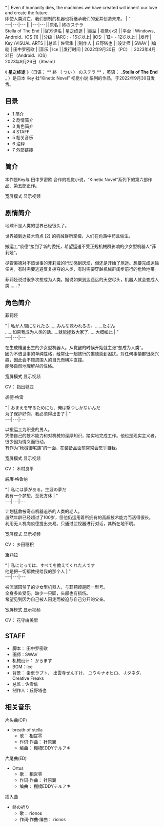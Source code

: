 “  |  Even if humanity dies, the machines we have created will inherit our love and create the future.   
即使人类消亡，我们创制的机器也将继承我们的爱并创造未来。  |  ”   
---|---|---  ||
|---|---|
|原名  |  終のステラ    <br>Stella of The End  |
|官方译名  |  星之终途   |
|类型  |  视觉小说   |
|平台  |  Windows、Android、iOS  [1]   |
|分级  |    IARC  :    \- 16岁以上|
|iOS:  |  **12+** \- 12岁以上   |
|发行  |  Key  /VISUAL ARTS   |
|总监  |  佐雪隼   |
|制作人  |  丘野塔也   |
|设计师  |  SWAV   |
|编剧  |  田中罗密欧   |
|音乐  |  Ice   |
|发行时间  |  2022年9月30日（PC）   |
2023年4月21日（Android、iOS）  
2023年9月26日（Steam）  
  
  
《 **星之终途** 》（日语：  ** 終  （  つい  ）  のステラ ** ，英语：  _**Stella of The End** _ ）是日本
Key  社“Kinetic Novel”  视觉小说  系列的作品，于2022年9月30日发售。

##  目录

  * 1  简介 
  * 2  剧情简介 
  * 3  角色简介 
  * 4  STAFF 
  * 5  相关音乐 
  * 6  注释 
  * 7  外部链接 

##  简介

本作是Key与  田中罗密欧  合作的视觉小说，“Kinetic Novel”系列下的第六部作品、第五部正作。

宽屏模式  显示视频

##  剧情简介

地球不是人类的世界已经很久了。

世界被到达技术奇点  [2]  的机械群所掌控，人们在角落中苟且偷生。

搬运工“裘德”接到了新的委托，希望运送不受正规机械群影响的少女型机器人“菲莉娅”。

尽管裘德对不谙世事的菲莉娅的行动感到厌烦，但还是开始了旅途。想要完成运输任务，有时需要逃避反复掠夺的人类，有时需要穿越机械群阔步前行的危险地带。

菲莉娅说过很多次想成为人类。据说如果到达遥远的天空尽头，机器人就会变成人类……？

##  角色简介

菲莉娅

“  |  私が人間になれたら……みんな救われるの。……たぶん    
……如果我成为人类的话……就能拯救大家了……大概如此  |  ”   
---|---|---  
  
在生成槽里出生的少女型机器人。从觉醒的时候开始就主张“想成为人类”。  
因为不谙世事的单纯性格，经常让一起旅行的裘德感到困扰。对任何事情都很感兴趣，因此会不顾周围人的目光而横冲直撞。  
能够自然地理解AI的性格。

宽屏模式  显示视频

CV：  指出毬亚

裘德·格雷

“  |  おまえを守るためにも、俺は撃つしかないんだ    
为了保护好你，我必须得出击了  |  ”   
---|---|---  
  
以搬运工为职业的男人。  
凭借自己的技术能力和对机械的深厚知识，踏实地完成工作。他也是现实主义者，很少因为情义而行动。  
有作为“枪械御宅族”的一面，在装备品面前常常会忘乎自我。

宽屏模式  显示视频

CV：  木村良平

威廉·格鲁纳

“  |  私には夢がある。生涯の夢だ    
我有一个梦想，至死方休  |  ”   
---|---|---  
  
计划拯救被奇点机器追杀的人类的老人。  
虽然年龄已经超过了100岁，但他仍运用着所拥有的高超技术能力而活得很长。  
利用无人机向裘德提出交易。只通过监视器进行对话，其所在地不明。

宽屏模式  显示视频

CV：  乡田穗积

黛莉拉

“  |  私にとっては、すべてを教えてくれた人です    
他是把一切都教授给我的那个人  |  ”   
---|---|---  
  
被流氓囚禁了的少女型机器人，与菲莉娅是同一型号。  
全身多处受伤，缺少一只脚，头部也有损伤。  
希望见到因为自己被人囚走而被迫与自己分开的父亲。

宽屏模式  显示视频

CV：  花守由美里

##  STAFF

  * 脚本：  田中罗密欧 
  * 画师：SWAV 
  * 机械设计：  からます 
  * BGM：Ice 
  * 背景：  歯車ラプト、 出雲寺ぜんすけ、 ユウキナオヒロ、 J.タネダ、  Creative Freaks 
  * 总监：佐雪隼 
  * 制作人：丘野塔也 

##  相关音乐

片头曲(OP)

  * breath of stella 
    * 歌：  相宫零 
    * 作词·作曲：  针原翼 
    * 编曲：  棚橋EDDYテルアキ 

片尾曲(ED)

  * Ortus 
    * 歌：  相宫零 
    * 作词·作曲：  针原翼 
    * 编曲：  棚橋EDDYテルアキ 

插入曲

  * 终の祈り 
    * 歌：  rionos 
    * 作词·作曲·编曲：  rionos 